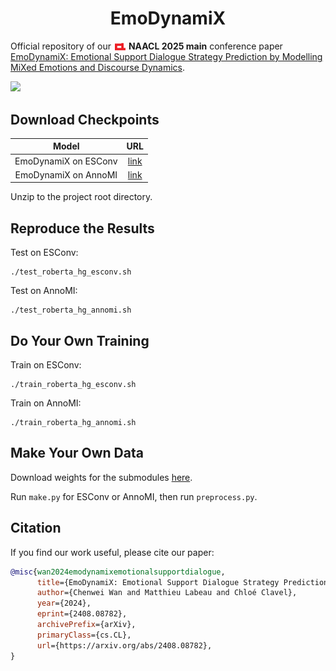 <h1 style="text-align: center;">EmoDynamiX</h1>

Official repository of our <img src="img/acl-logo.png" alt="ACL Logo" style="height:1em; vertical-align:middle;"> **NAACL 2025 main** conference paper [EmoDynamiX: Emotional Support Dialogue Strategy Prediction by Modelling MiXed Emotions and Discourse Dynamics](https://arxiv.org/abs/2408.08782).

![](img/architecture.svg)

## Download Checkpoints

|              Model               |                                                                                        URL                                                                                        |
|:--------------------------------:|:---------------------------------------------------------------------------------------------------------------------------------------------------------------------------------:|
|       EmoDynamiX on ESConv       |                                           [link](https://drive.google.com/file/d/1pbBH5pbw5bY-35avobkdzqi0gv_bL_pn/view?usp=drive_link)                                           |
|       EmoDynamiX on AnnoMI       |                                           [link](https://drive.google.com/file/d/1VWhx9xoC7L9roSPeP9hvXjGlyjzs-kY5/view?usp=drive_link)                                           |

Unzip to the project root directory.

## Reproduce the Results

Test on ESConv:

```shell
./test_roberta_hg_esconv.sh
```

Test on AnnoMI:

```shell
./test_roberta_hg_annomi.sh
```

## Do Your Own Training

Train on ESConv:

```shell
./train_roberta_hg_esconv.sh
```

Train on AnnoMI:

```shell
./train_roberta_hg_annomi.sh
```

## Make Your Own Data

Download weights for the submodules [here](https://drive.google.com/file/d/1KNsoWp1FjdMnrCVWiONRb6w4QUpzGuyP/view?usp=drive_link).

Run `make.py` for ESConv or AnnoMI, then run `preprocess.py`.

## Citation

If you find our work useful, please cite our paper:

```bibtex
@misc{wan2024emodynamixemotionalsupportdialogue,
      title={EmoDynamiX: Emotional Support Dialogue Strategy Prediction by Modelling MiXed Emotions and Discourse Dynamics}, 
      author={Chenwei Wan and Matthieu Labeau and Chloé Clavel},
      year={2024},
      eprint={2408.08782},
      archivePrefix={arXiv},
      primaryClass={cs.CL},
      url={https://arxiv.org/abs/2408.08782}, 
}
```
